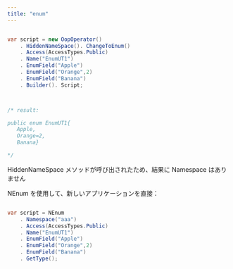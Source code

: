 ```yaml
---
title: "enum"
---
```


```cs

var script = new OopOperator()
    . HiddenNameSpace(). ChangeToEnum()
    . Access(AccessTypes.Public)
    . Name("EnumUT1")
    . EnumField("Apple")
    . EnumField("Orange",2)
    . EnumField("Banana")
    . Builder(). Script;



/* result:

public enum EnumUT1{
   Apple,
   Orange=2,
   Banana}

*/

```

HiddenNameSpace メソッドが呼び出されたため、結果に Namespace はありません

NEnum を使用して、新しいアプリケーションを直接：

```cs

var script = NEnum
    . Namespace("aaa")
    . Access(AccessTypes.Public)
    . Name("EnumUT1")
    . EnumField("Apple")
    . EnumField("Orange",2)
    . EnumField("Banana")
    . GetType();

```
